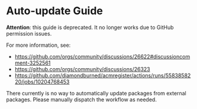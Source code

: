 # Auto-update Guide

**Attention**: this guide is deprecated. It no longer works due to GitHub
permission issues.

For more information, see:

- https://github.com/orgs/community/discussions/26622#discussioncomment-3252561
- https://github.com/orgs/community/discussions/26323
- https://github.com/diamondburned/acmregister/actions/runs/5583858220/jobs/10204768453

There currently is no way to automatically update packages from external
packages. Please manually dispatch the workflow as needed.

<!--
The guide to automatically updating your package on production servers
automatically using GitHub Actions.

> **Note**: you need a GitHub Personal Access Token (PAT) that has read-write
> access to the deployment workflows in this repository.

## Updating Locally

To update locally, you need to have Nix installed and have loaded the Nix
shell. Then, run:

```sh
scripts/pkg update <package>
```

After that, push the changes to the `main` branch as usual.

## The `update-pkg` Action

This repository contains an `update-pkg` action that automatically dispatches a
new workflow run that updates the given package onto acm-server. Use it as such:

```yml
- name: Update package on production
  uses: acmcsufoss/acm-server/.github/actions/update-pkg@main
  with:
    token: ${{ secrets.PAT_TOKEN }}
    package: acmregister # !!!: swap with your own!
```

> **Note**: the `PAT_TOKEN` secret is a GitHub Personal Access Token (PAT) that
> has read-write access to the deployment workflows in this repository. To
> obtain one, go to your GitHub settings, then Developer Settings, then
> Personal Access Tokens. Create a new token with the `workflow` scope. Note
> that you must have write access to this repository.

## Full Workflow Example

This workflow is partly taken from
[acmregister](https://github.com/diamondburned/acmregister)'s
`update-production.yml` workflow. For a working example, see that file.

```yml
name: Update on Production

on:
  push:
    branches: [ "main" ]

jobs:
  build:
    uses: ./.github/workflows/build.yml

  dispatch:
    name: Dispatch to acm-server
    needs: build
    runs-on: ubuntu-latest
    environment: Production
    concurrency: Production
    steps:
      - name: Dispatch workflow
        uses: acmcsufoss/acm-server/.github/actions/update-pkg@main
        with:
          token: ${{ secrets.PAT_TOKEN }}
          package: acmregister
```
-->
